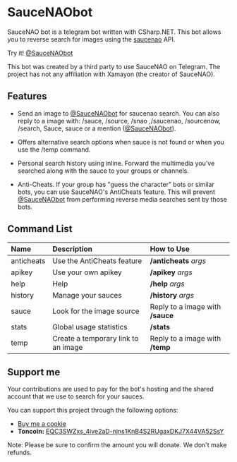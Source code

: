 # SauceNAObot

SauceNAO bot is a telegram bot written with CSharp.NET. This bot allows you to reverse search for images using the [saucenao](https://saucenao.com/) API.

Try it! [@SauceNAObot](https://t.me/SauceNAObot)

This bot was created by a third party to use SauceNAO on Telegram. The project has not any affiliation with Xamayon (the creator of SauceNAO).

## Features

- Send an image to [@SauceNAObot](https://t.me/SauceNAObot) for saucenao search. You can also reply to a image with: /sauce, /source, /snao ,/saucenao, /sourcenow, /search, Sauce, sauce or a mention \([@SauceNAObot](https://t.me/SauceNAObot)\).

- Offers alternative search options when sauce is not found or when you use the /temp command.

- Personal search history using inline. Forward the multimedia you've searched along with the sauce to your groups or channels.

- Anti-Cheats. If your group has "guess the character" bots or similar bots, you can use SauceNAO's AntiCheats feature. This will prevent [@SauceNAObot](https://t.me/SauceNAObot) from performing reverse media searches sent by those bots.

## Command List

| Name       | Description                         | How to Use                       |
| :--------- | :---------------------------------- | :------------------------------- |
| anticheats | Use the AntiCheats feature          | **/anticheats** _args_           |
| apikey     | Use your own apikey                 | **/apikey** _args_               |
| help       | Help                                | **/help** _args_                 |
| history    | Manage your sauces                  | **/history** _args_              |
| sauce      | Look for the image source           | Reply to a image with **/sauce** |
| stats      | Global usage statistics             | **/stats**                       |
| temp       | Create a temporary link to an image | Reply to a image with **/temp**  |

## Support me

Your contributions are used to pay for the bot's hosting and the shared account that we use to search for your sauces.

You can support this project through the following options:

- [Buy me a cookie](https://www.buymeacoffee.com/eptagone)
- **Toncoin:** [EQC3SWZxs_4ive2aD-njns1KnB4S2RUgaxDKJ7X44VA52SsY](ton://transfer/EQC3SWZxs_4ive2aD-njns1KnB4S2RUgaxDKJ7X44VA52SsY)

Note: Please be sure to confirm the amount you will donate. We don't make refunds.
